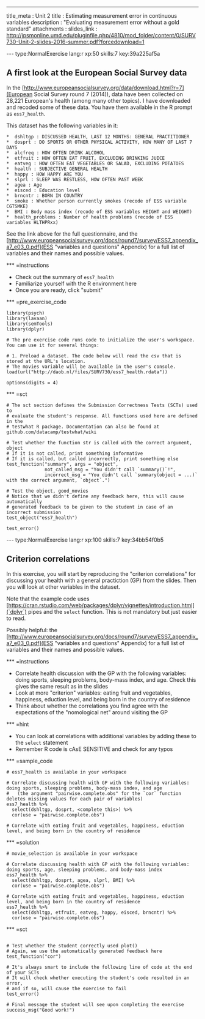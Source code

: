 ---
title_meta  : Unit 2
title       : Estimating measurement error in continuous variables
description : "Evaluating measurement error without a gold standard"
attachments :
  slides_link : http://jpsmonline.umd.edu/pluginfile.php/4810/mod_folder/content/0/SURV730-Unit-2-slides-2016-summer.pdf?forcedownload=1

--- type:NormalExercise lang:r xp:50 skills:7 key:39a225af5a
## A first look at the European Social Survey data 

In the [http://www.europeansocialsurvey.org/data/download.html?r=7](European Social Survey round 7 (2014)), data have been collected on 28,221 European's health (among many other topics). I have downloaded and recoded some of these data. You have them available in the R prompt as `ess7_health`. 

This dataset has the following variables in it:

	*  dshltgp : DISCUSSED HEALTH, LAST 12 MONTHS: GENERAL PRACTITIONER 
	*  dosprt : DO SPORTS OR OTHER PHYSICAL ACTIVITY, HOW MANY OF LAST 7 DAYS
	*  alcfreq : HOW OFTEN DRINK ALCOHOL
	*  etfruit : HOW OFTEN EAT FRUIT, EXCLUDING DRINKING JUICE
	*  eatveg : HOW OFTEN EAT VEGETABLES OR SALAD, EXCLUDING POTATOES
	*  health : SUBJECTIVE GENERAL HEALTH
	*  happy : HOW HAPPY ARE YOU
	*  slprl : SLEEP WAS RESTLESS, HOW OFTEN PAST WEEK
	*  agea : Age
	*  eisced : Education level
	*  brncntr : BORN IN COUNTRY
	*  smoke : Whether person currently smokes (recode of ESS variable CGTSMKE)
	*  BMI : Body mass index (recode of ESS variables HEIGHT and WEIGHT)
	*  health_problems : Number of health problems (recode of ESS variables HLTHPRxx)

See the link above for the full questionnaire, and the [http://www.europeansocialsurvey.org/docs/round7/survey/ESS7_appendix_a7_e03_0.pdf](ESS "variables and questions" Appendix) for a full list of variables and their names and possible values.

*** =instructions 

- Check out the summary of `ess7_health`
- Familiarize yourself with the R environment here
- Once you are ready, click "submit"

*** =pre_exercise_code
```{r}
library(psych)
library(lavaan)
library(semTools)
library(dplyr)

# The pre exercise code runs code to initialize the user's workspace. You can use it for several things:

# 1. Preload a dataset. The code below will read the csv that is stored at the URL's location.
# The movies variable will be available in the user's console.
load(url("http://daob.nl/files/SURV730/ess7_health.rdata"))

options(digits = 4)

```

*** =sct

```{r}
# The sct section defines the Submission Correctness Tests (SCTs) used to
# evaluate the student's response. All functions used here are defined in the 
# testwhat R package. Documentation can also be found at github.com/datacamp/testwhat/wiki

# Test whether the function str is called with the correct argument, object
# If it is not called, print something informative
# If it is called, but called incorrectly, print something else
test_function("summary", args = "object",
              not_called_msg = "You didn't call `summary()`!",
              incorrect_msg = "You didn't call `summary(object = ...)` with the correct argument, `object`.")

# Test the object, good_movies
# Notice that we didn't define any feedback here, this will cause automatically 
# generated feedback to be given to the student in case of an incorrect submission
test_object("ess7_health")

test_error()

```

--- type:NormalExercise lang:r xp:100 skills:7 key:34bb54f0b5
## Criterion correlations

In this exercise, you will start by reproducing the "criterion correlations" for discussing your health with a general practiction (GP) from the slides. Then you will look at other variables in the dataset.

Note that the example code uses [https://cran.rstudio.com/web/packages/dplyr/vignettes/introduction.html](`dplyr`) pipes and the `select` function. This is not mandatory but just easier to read.

Possibly helpful: the [http://www.europeansocialsurvey.org/docs/round7/survey/ESS7_appendix_a7_e03_0.pdf](ESS "variables and questions" Appendix) for a full list of variables and their names and possible values.

*** =instructions
 - Correlate health discussion with the GP with the following variables: doing sports, sleeping problems, body-mass index, and age. Check this gives the same result as in the slides
 - Look at more "criterion" variables: eating fruit and vegetables, happiness, eduction level, and being born in the country of residence
 - Think about whether the correlations you find agree with the expectations of the "nomological net" around visiting the GP  

*** =hint
 - You can look at correlations with additional variables by adding these to the `select` statement
 - Remember R code is cAsE SENSITIVE and check for any typos


*** =sample_code
```{r}
# ess7_health is available in your workspace

# Correlate discussing health with GP with the following variables: doing sports, sleeping problems, body-mass index, and age
#   (the argument "pairwise.complete.obs" for the `cor` function deletes missing values for each pair of variables)
ess7_health %>% 
  select(dshltgp, dosprt, <complete this>) %>% 
  cor(use = "pairwise.complete.obs")

# Correlate with eating fruit and vegetables, happiness, eduction level, and being born in the country of residence

```

*** =solution
```{r}
# movie_selection is available in your workspace

# Correlate discussing health with GP with the following variables: doing sports, age, sleeping problems, and body-mass index
ess7_health %>% 
  select(dshltgp, dosprt, agea, slprl, BMI) %>% 
  cor(use = "pairwise.complete.obs")

# Correlate with eating fruit and vegetables, happiness, eduction level, and being born in the country of residence
ess7_health %>%
  select(dshltgp, etfruit, eatveg, happy, eisced, brncntr) %>%
  cor(use = "pairwise.complete.obs")

```

*** =sct
```{r}

# Test whether the student correctly used plot()
# Again, we use the automatically generated feedback here
test_function("cor")

# It's always smart to include the following line of code at the end of your SCTs
# It will check whether executing the student's code resulted in an error, 
# and if so, will cause the exercise to fail
test_error()

# Final message the student will see upon completing the exercise
success_msg("Good work!")
```
